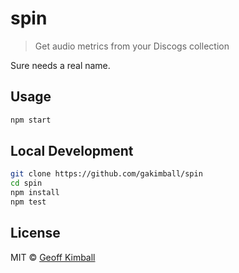 # spin

> Get audio metrics from your Discogs collection

<!-- [![Travis](https://img.shields.io/travis/gakimball/spin.svg?maxAge=2592000)](https://travis-ci.org/gakimball/spin) [![npm](https://img.shields.io/npm/v/spin.svg?maxAge=2592000)](https://www.npmjs.com/package/spin) -->

Sure needs a real name.

## Usage

```bash
npm start
```

## Local Development

```bash
git clone https://github.com/gakimball/spin
cd spin
npm install
npm test
```

## License

MIT &copy; [Geoff Kimball](http://geoffkimball.com)
